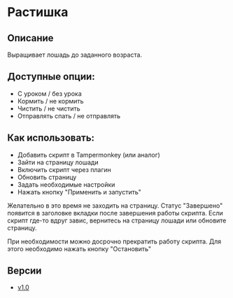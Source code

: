 # Растишка

## Описание
Выращивает лошадь до заданного возраста.

## **Доступные опции:**
- С уроком / без урока
- Кормить / не кормить
- Чистить / не чистить
- Отправлять спать / не отправлять

## **Как использовать:**
- Добавить скрипт в Tampermonkey (или аналог)
- Зайти на страницу лошади
- Включить скрипт через плагин
- Обновить страницу
- Задать необходимые настройки
- Нажать кнопку "Применить и запустить"

Желательно в это время не заходить на страницу. Статус "Завершено" появится в заголовке вкладки после завершения работы скрипта. Если скрипт где-то вдруг завис, вернитесь на страницу лошади или обновите страницу.

При необходимости можно досрочно прекратить работу скрипта. Для этого необходимо нажать кнопку "Остановить"

## Версии
- [v1.0](https://github.com/4eDo/lowadi/blob/main/GrowMe/GrowMe_v1.0.user.js)
